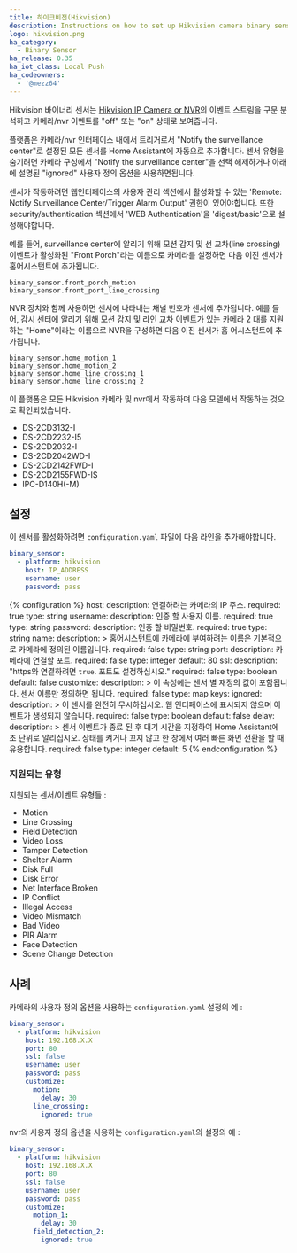 ```yaml
---
title: 하이크비전(Hikvision)
description: Instructions on how to set up Hikvision camera binary sensors within Home Assistant.
logo: hikvision.png
ha_category:
  - Binary Sensor
ha_release: 0.35
ha_iot_class: Local Push
ha_codeowners:
  - '@mezz64'
---
```


Hikvision 바이너리 센서는 [Hikvision IP Camera or NVR](https://www.hikvision.com/)의 이벤트 스트림을 구문 분석하고 카메라/nvr 이벤트를 "off" 또는 "on" 상태로 보여줍니다. 

플랫폼은 카메라/nvr 인터페이스 내에서 트리거로서 "Notify the surveillance center"로 설정된 ​​모든 센서를 Home Assistant에 자동으로 추가합니다.
센서 유형을 숨기려면 카메라 구성에서 "Notify the surveillance center"을 ​​선택 해제하거나 아래에 설명된 "ignored" 사용자 정의 옵션을 사용하면됩니다.

<div class='note'>
센서가 작동하려면 웹인터페이스의 사용자 관리 섹션에서 활성화할 수 있는 'Remote: Notify Surveillance Center/Trigger Alarm Output' 권한이 있어야합니다.
또한 security/authentication 섹션에서 'WEB Authentication'을 'digest/basic'으로 설정해야합니다.
</div>

예를 들어, surveillance center에 알리기 위해 모션 감지 및 선 교차(line crossing) 이벤트가 활성화된 "Front Porch"라는 이름으로 카메라를 설정하면 다음 이진 센서가 홈어시스턴트에 추가됩니다.

```text
binary_sensor.front_porch_motion
binary_sensor.front_port_line_crossing
```

NVR 장치와 함께 사용하면 센서에 나타내는 채널 번호가 센서에 추가됩니다. 예를 들어, 감시 센터에 알리기 위해 모션 감지 및 라인 교차 이벤트가 있는 카메라 2 대를 지원하는 "Home"이라는 이름으로 NVR을 구성하면 다음 이진 센서가 홈 어시스턴트에 추가됩니다.

```text
binary_sensor.home_motion_1
binary_sensor.home_motion_2
binary_sensor.home_line_crossing_1
binary_sensor.home_line_crossing_2
```

이 플랫폼은 모든 Hikvision 카메라 및 nvr에서 작동하며 다음 모델에서 작동하는 것으로 확인되었습니다.

- DS-2CD3132-I
- DS-2CD2232-I5
- DS-2CD2032-I
- DS-2CD2042WD-I
- DS-2CD2142FWD-I
- DS-2CD2155FWD-IS
- IPC-D140H(-M)

## 설정

이 센서를 활성화하려면 `configuration.yaml` 파일에 다음 라인을 추가해야합니다.

```yaml
binary_sensor:
  - platform: hikvision
    host: IP_ADDRESS
    username: user
    password: pass
```

{% configuration %}
host:
  description: 연결하려는 카메라의 IP 주소.
  required: true
  type: string
username:
  description: 인증 할 사용자 이름.
  required: true
  type: string
password:
  description: 인증 할 비밀번호.
  required: true
  type: string
name:
  description: >
    홈어시스턴트에 카메라에 부여하려는 이름은 기본적으로 카메라에 정의된 이름입니다.
  required: false
  type: string
port:
  description: 카메라에 연결할 포트.
  required: false
  type: integer
  default: 80
ssl:
  description: "https와 연결하려면 `true`. 포트도 설정하십시오."
  required: false
  type: boolean
  default: false
customize:
  description: >
    이 속성에는 센서 별 재정의 값이 포함됩니다. 센서 이름만 정의하면 됩니다.
  required: false
  type: map
  keys:
    ignored:
      description: >
        이 센서를 완전히 무시하십시오. 웹 인터페이스에 표시되지 않으며 이벤트가 생성되지 않습니다.
      required: false
      type: boolean
      default: false
    delay:
      description: >
        센서 이벤트가 종료 된 후 대기 시간을 지정하여 Home Assistant에 초 단위로 알리십시오. 상태를 켜거나 끄지 않고 한 창에서 여러 빠른 화면 전환을 할 때 유용합니다.
      required: false
      type: integer
      default: 5
{% endconfiguration %}

### 지원되는 유형

지원되는 센서/이벤트 유형들 :

- Motion
- Line Crossing
- Field Detection
- Video Loss
- Tamper Detection
- Shelter Alarm
- Disk Full
- Disk Error
- Net Interface Broken
- IP Conflict
- Illegal Access
- Video Mismatch
- Bad Video
- PIR Alarm
- Face Detection
- Scene Change Detection

## 사례

카메라의 사용자 정의 옵션을 사용하는 `configuration.yaml` 설정의 예 :

```yaml
binary_sensor:
  - platform: hikvision
    host: 192.168.X.X
    port: 80
    ssl: false
    username: user
    password: pass
    customize:
      motion:
        delay: 30
      line_crossing:
        ignored: true
```

nvr의 사용자 정의 옵션을 사용하는 `configuration.yaml`의 설정의 예 :

```yaml
binary_sensor:
  - platform: hikvision
    host: 192.168.X.X
    port: 80
    ssl: false
    username: user
    password: pass
    customize:
      motion_1:
        delay: 30
      field_detection_2:
        ignored: true
```
